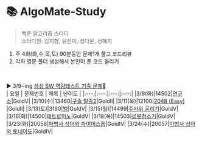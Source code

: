 # 📚 AlgoMate-Study
> 백준 알고리즘 스터디   
> 스터디원: 김지형, 유진이, 정다운, 정혜지    

1. 주 4회(화,수,목,토) 90분동안 문제1개 풀고 코드리뷰
3. 각자 영문 폴더 생성해서 본인이 푼 코드 올리기


<Br/>



▶ 3/9~ing [삼성 SW 역량테스트 기출 문제](https://www.acmicpc.net/workbook/view/1152)🥇   
| 요일 | 문제번호 | 제목 | 난이도 |
|:---:|:---:|:---:|:---:|
|3/9(화)|14502|[연구소](https://www.acmicpc.net/problem/14502)|GoldⅤ|
|3/10(수)|13460|[구슬 탈출2](https://www.acmicpc.net/problem/13460)|GoldⅡ|
|3/11(목)|12100|[2048 (Easy) ](https://www.acmicpc.net/problem/12100)|GoldⅡ|
|3/13(토)|3190|[뱀](https://www.acmicpc.net/problem/3190)|GoldⅤ|
|3/15(월)|14499|[주사위 굴리기](https://www.acmicpc.net/problem/14499)|GoldⅤ|
|3/16(화)|14500|[테트로미노](https://www.acmicpc.net/problem/14500)|GoldⅤ|
|3/18(목)|14503|[로봇청소기](https://www.acmicpc.net/problem/14503)|GoldⅤ|
|3/23(화)|20058|[마법사 상어와 파이어스톰](https://www.acmicpc.net/problem/20058)|GoldⅣ|
|3/24(수)|20057|[마법사 상어와 토네이도](https://www.acmicpc.net/problem/20057)|GoldⅣ|
